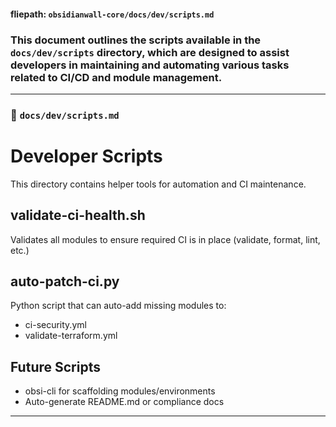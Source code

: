 
#### fliepath: `obsidianwall-core/docs/dev/scripts.md`

### This document outlines the scripts available in the `docs/dev/scripts` directory, which are designed to assist developers in maintaining and automating various tasks related to CI/CD and module management.

---

### 🧪 `docs/dev/scripts.md`


# Developer Scripts

This directory contains helper tools for automation and CI maintenance.

## validate-ci-health.sh

Validates all modules to ensure required CI is in place (validate, format, lint, etc.)

## auto-patch-ci.py

Python script that can auto-add missing modules to:
- ci-security.yml
- validate-terraform.yml


## Future Scripts

- obsi-cli for scaffolding modules/environments
- Auto-generate README.md or compliance docs

---
